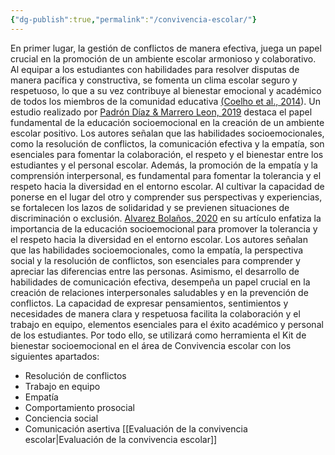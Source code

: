 ```yaml
---
{"dg-publish":true,"permalink":"/convivencia-escolar/"}
---
```


En primer lugar,  la gestión de conflictos de manera efectiva, juega un papel crucial en la promoción de un ambiente escolar armonioso y colaborativo. Al equipar a los estudiantes con habilidades para resolver disputas de manera pacífica y constructiva, se fomenta un clima escolar seguro y respetuoso, lo que a su vez contribuye al bienestar emocional y académico de todos los miembros de la comunidad educativa [(Coelho et al., 2014](https://www.zotero.org/google-docs/?kbOjVn)). Un estudio realizado por [Padrón Díaz & Marrero Leon, 2019](https://www.zotero.org/google-docs/?L9DPnH) destaca el papel fundamental de la educación socioemocional en la creación de un ambiente escolar positivo. Los autores señalan que las habilidades socioemocionales, como la resolución de conflictos, la comunicación efectiva y la empatía, son esenciales para fomentar la colaboración, el respeto y el bienestar entre los estudiantes y el personal escolar.
Además, la promoción de la empatía y la comprensión interpersonal, es fundamental para fomentar la tolerancia y el respeto hacia la diversidad en el entorno escolar. Al cultivar la capacidad de ponerse en el lugar del otro y comprender sus perspectivas y experiencias, se fortalecen los lazos de solidaridad y se previenen situaciones de discriminación o exclusión. [Alvarez Bolaños, 2020](https://www.zotero.org/google-docs/?QI7wGu) en su artículo enfatiza la importancia de la educación socioemocional para promover la tolerancia y el respeto hacia la diversidad en el entorno escolar. Los autores señalan que las habilidades socioemocionales, como la empatía, la perspectiva social y la resolución de conflictos, son esenciales para comprender y apreciar las diferencias entre las personas.
Asimismo, el desarrollo de habilidades de comunicación efectiva, desempeña un papel crucial en la creación de relaciones interpersonales saludables y en la prevención de conflictos. La capacidad de expresar pensamientos, sentimientos y necesidades de manera clara y respetuosa facilita la colaboración y el trabajo en equipo, elementos esenciales para el éxito académico y personal de los estudiantes.
Por todo ello, se utilizará como herramienta el Kit de bienestar socioemocional en el área de Convivencia escolar con los siguientes apartados: 
- Resolución de conflictos
- Trabajo en equipo
- Empatía
- Comportamiento prosocial
- Conciencia social
- Comunicación asertiva
[[Evaluación de la convivencia escolar\|Evaluación de la convivencia escolar]]